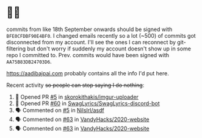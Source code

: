 # 👋🏻
<!--
**aadibajpai/aadibajpai** is a ✨ _special_ ✨ repository because its `README.md` (this file) appears on your GitHub profile.
-->
commits from like 18th September onwards should be signed with `BFE0CFDBF90E4BF0`. I changed emails recently so a lot (~500) of commits got disconnected from my account. I'll see the ones I can reconnect by git-filtering but don't worry if suddenly my account doesn't show up in some repo I committed to. Prev. commits would have been signed with `AA75B83DB24703D6`.

https://aadibajpai.com probably contains all the info I'd put here.

Recent activity ~~so people can stop saying I do nothing~~:
<!--START_SECTION:activity-->
1. 💪 Opened PR [#5](https://github.com/skorokithakis/imgur-uploader/pull/5) in [skorokithakis/imgur-uploader](https://github.com/skorokithakis/imgur-uploader)
2. 💪 Opened PR [#60](https://github.com/SwagLyrics/SwagLyrics-discord-bot/pull/60) in [SwagLyrics/SwagLyrics-discord-bot](https://github.com/SwagLyrics/SwagLyrics-discord-bot)
3. 🗣 Commented on [#5](https://github.com/NilsIrl/asdf/issues/5) in [NilsIrl/asdf](https://github.com/NilsIrl/asdf)
4. 🗣 Commented on [#63](https://github.com/VandyHacks/2020-website/issues/63) in [VandyHacks/2020-website](https://github.com/VandyHacks/2020-website)
5. 🗣 Commented on [#63](https://github.com/VandyHacks/2020-website/issues/63) in [VandyHacks/2020-website](https://github.com/VandyHacks/2020-website)
<!--END_SECTION:activity-->
